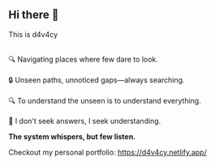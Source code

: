## Hi there 👋 
This is d4v4cy

<br>
🔍 Navigating places where few dare to look.
</br><br>
🔒 Unseen paths, unnoticed gaps—always searching.
</br> <br>
🔍 To understand the unseen is to understand everything.
</br> <br>
🖤 I don't seek answers, I seek understanding.
</br>

**The system whispers, but few listen.**

Checkout my personal portfolio: https://d4v4cy.netlify.app/


